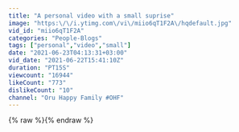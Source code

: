 ```yaml
---
title: "A personal video with a small suprise"
image: "https:\/\/i.ytimg.com\/vi\/miio6qT1F2A\/hqdefault.jpg"
vid_id: "miio6qT1F2A"
categories: "People-Blogs"
tags: ["personal","video","small"]
date: "2021-06-23T04:13:31+03:00"
vid_date: "2021-06-22T15:41:10Z"
duration: "PT15S"
viewcount: "16944"
likeCount: "773"
dislikeCount: "10"
channel: "Oru Happy Family #OHF"
---
```

{% raw %}{% endraw %}
